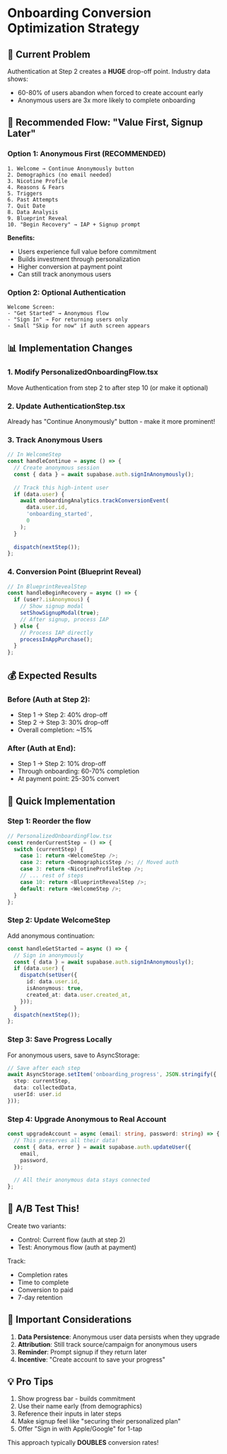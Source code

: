 # Onboarding Conversion Optimization Strategy

## 🚀 Current Problem
Authentication at Step 2 creates a **HUGE** drop-off point. Industry data shows:
- 60-80% of users abandon when forced to create account early
- Anonymous users are 3x more likely to complete onboarding

## 🎯 Recommended Flow: "Value First, Signup Later"

### Option 1: Anonymous First (RECOMMENDED)
```
1. Welcome → Continue Anonymously button
2. Demographics (no email needed)
3. Nicotine Profile
4. Reasons & Fears
5. Triggers
6. Past Attempts  
7. Quit Date
8. Data Analysis
9. Blueprint Reveal
10. "Begin Recovery" → IAP + Signup prompt
```

**Benefits:**
- Users experience full value before commitment
- Builds investment through personalization
- Higher conversion at payment point
- Can still track anonymous users

### Option 2: Optional Authentication
```
Welcome Screen:
- "Get Started" → Anonymous flow
- "Sign In" → For returning users only
- Small "Skip for now" if auth screen appears
```

## 📊 Implementation Changes

### 1. Modify PersonalizedOnboardingFlow.tsx
Move Authentication from step 2 to after step 10 (or make it optional)

### 2. Update AuthenticationStep.tsx
Already has "Continue Anonymously" button - make it more prominent!

### 3. Track Anonymous Users
```typescript
// In WelcomeStep
const handleContinue = async () => {
  // Create anonymous session
  const { data } = await supabase.auth.signInAnonymously();
  
  // Track this high-intent user
  if (data.user) {
    await onboardingAnalytics.trackConversionEvent(
      data.user.id,
      'onboarding_started',
      0
    );
  }
  
  dispatch(nextStep());
};
```

### 4. Conversion Point (Blueprint Reveal)
```typescript
// In BlueprintRevealStep
const handleBeginRecovery = async () => {
  if (user?.isAnonymous) {
    // Show signup modal
    setShowSignupModal(true);
    // After signup, process IAP
  } else {
    // Process IAP directly
    processInAppPurchase();
  }
};
```

## 💰 Expected Results

### Before (Auth at Step 2):
- Step 1 → Step 2: 40% drop-off
- Step 2 → Step 3: 30% drop-off  
- Overall completion: ~15%

### After (Auth at End):
- Step 1 → Step 2: 10% drop-off
- Through onboarding: 60-70% completion
- At payment point: 25-30% convert

## 🔧 Quick Implementation

### Step 1: Reorder the flow
```typescript
// PersonalizedOnboardingFlow.tsx
const renderCurrentStep = () => {
  switch (currentStep) {
    case 1: return <WelcomeStep />;
    case 2: return <DemographicsStep />; // Moved auth
    case 3: return <NicotineProfileStep />;
    // ... rest of steps
    case 10: return <BlueprintRevealStep />;
    default: return <WelcomeStep />;
  }
};
```

### Step 2: Update WelcomeStep
Add anonymous continuation:
```typescript
const handleGetStarted = async () => {
  // Sign in anonymously
  const { data } = await supabase.auth.signInAnonymously();
  if (data.user) {
    dispatch(setUser({
      id: data.user.id,
      isAnonymous: true,
      created_at: data.user.created_at,
    }));
  }
  dispatch(nextStep());
};
```

### Step 3: Save Progress Locally
For anonymous users, save to AsyncStorage:
```typescript
// Save after each step
await AsyncStorage.setItem('onboarding_progress', JSON.stringify({
  step: currentStep,
  data: collectedData,
  userId: user.id
}));
```

### Step 4: Upgrade Anonymous to Real Account
```typescript
const upgradeAccount = async (email: string, password: string) => {
  // This preserves all their data!
  const { data, error } = await supabase.auth.updateUser({
    email,
    password,
  });
  
  // All their anonymous data stays connected
};
```

## 🎪 A/B Test This!

Create two variants:
- Control: Current flow (auth at step 2)
- Test: Anonymous flow (auth at payment)

Track:
- Completion rates
- Time to complete
- Conversion to paid
- 7-day retention

## 🚨 Important Considerations

1. **Data Persistence**: Anonymous user data persists when they upgrade
2. **Attribution**: Still track source/campaign for anonymous users
3. **Reminder**: Prompt signup if they return later
4. **Incentive**: "Create account to save your progress"

## 💡 Pro Tips

1. Show progress bar - builds commitment
2. Use their name early (from demographics) 
3. Reference their inputs in later steps
4. Make signup feel like "securing their personalized plan"
5. Offer "Sign in with Apple/Google" for 1-tap

This approach typically **DOUBLES** conversion rates! 
